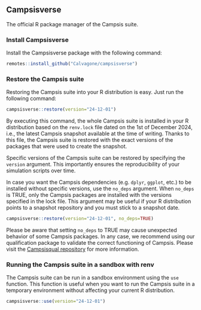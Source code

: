 
## Campsisverse

The official R package manager of the Campsis suite.

### Install Campsisverse

Install the Campsisverse package with the following command:

``` r
remotes::install_github("Calvagone/campsisverse")
```

### Restore the Campsis suite

Restoring the Campsis suite into your R distribution is easy. Just run
the following command:

``` r
campsisverse::restore(version="24-12-01")
```

By executing this command, the whole Campsis suite is installed in your
R distribution based on the `renv.lock` file dated on the 1st of
December 2024, i.e., the latest Campsis snapshot available at the time
of writing. Thanks to this file, the Campsis suite is restored with the
exact versions of the packages that were used to create the snapshot.

Specific versions of the Campsis suite can be restored by specifying the
`version` argument. This importantly ensures the reproducibility of your
simulation scripts over time.

In case you want the Campsis dependencies (e.g. `dplyr`, `ggplot`, etc.)
to be installed without specific versions, use the `no_deps` argument.
When `no_deps` is TRUE, only the Campsis packages are installed with the
versions specified in the lock file. This argument may be useful if your
R distribution points to a snapshot repository and you must stick to a
snapshot date.

``` r
campsisverse::restore(version="24-12-01", no_deps=TRUE)
```

Please be aware that setting `no_deps` to TRUE may cause unexpected
behavior of some Campsis packages. In any case, we recommend using our
qualification package to validate the correct functioning of Campsis.
Please visit the [Campsisqual
repository](https://github.com/Calvagone/campsisqual) for more
information.

### Running the Campsis suite in a sandbox with renv

The Campsis suite can be run in a sandbox environment using the `use`
function. This function is useful when you want to run the Campsis suite
in a temporary environment without affecting your current R
distribution.

``` r
campsisverse::use(version="24-12-01")
```
